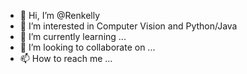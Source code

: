 - 👋 Hi, I’m @Renkelly
- 👀 I’m interested in Computer Vision and Python/Java
- 🌱 I’m currently learning ...
- 💞️ I’m looking to collaborate on ...
- 📫 How to reach me ...

<!---
Renkelly/Renkelly is a ✨ special ✨ repository because its `README.md` (this file) appears on your GitHub profile.
You can click the Preview link to take a look at your changes.
--->
